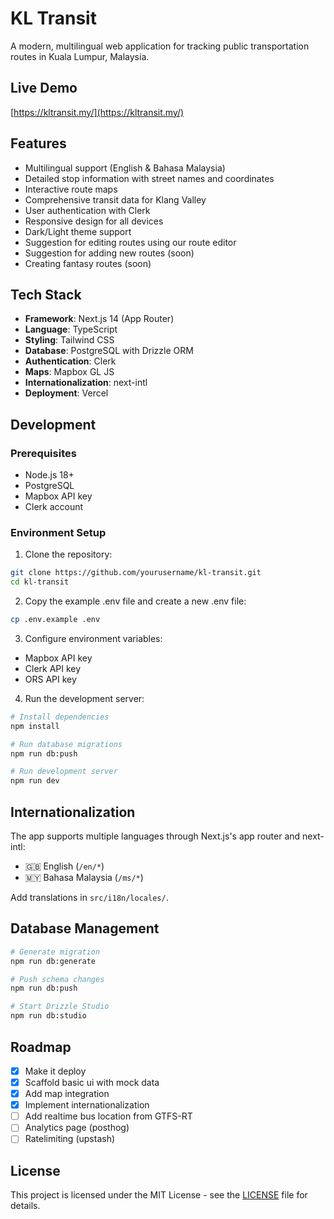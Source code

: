 # KL Transit

A modern, multilingual web application for tracking public transportation routes in Kuala Lumpur, Malaysia.

## Live Demo

[https://kltransit.my/](https://kltransit.my/)

## Features

- Multilingual support (English & Bahasa Malaysia)
- Detailed stop information with street names and coordinates
- Interactive route maps
- Comprehensive transit data for Klang Valley
- User authentication with Clerk
- Responsive design for all devices
- Dark/Light theme support
- Suggestion for editing routes using our route editor
- Suggestion for adding new routes (soon)
- Creating fantasy routes (soon)

## Tech Stack

- **Framework**: Next.js 14 (App Router)
- **Language**: TypeScript
- **Styling**: Tailwind CSS
- **Database**: PostgreSQL with Drizzle ORM
- **Authentication**: Clerk
- **Maps**: Mapbox GL JS
- **Internationalization**: next-intl
- **Deployment**: Vercel

## Development

### Prerequisites

- Node.js 18+
- PostgreSQL
- Mapbox API key
- Clerk account

### Environment Setup

1. Clone the repository:

```bash
git clone https://github.com/yourusername/kl-transit.git
cd kl-transit
```

2. Copy the example .env file and create a new .env file:

```bash
cp .env.example .env
```

3. Configure environment variables:

- Mapbox API key
- Clerk API key
- ORS API key

4. Run the development server:

```bash
# Install dependencies
npm install

# Run database migrations
npm run db:push

# Run development server
npm run dev
```

## Internationalization

The app supports multiple languages through Next.js's app router and next-intl:

- 🇬🇧 English (`/en/*`)
- 🇲🇾 Bahasa Malaysia (`/ms/*`)

Add translations in `src/i18n/locales/`.

## Database Management

```bash
# Generate migration
npm run db:generate

# Push schema changes
npm run db:push

# Start Drizzle Studio
npm run db:studio
```

## Roadmap

- [x] Make it deploy
- [x] Scaffold basic ui with mock data
- [x] Add map integration
- [x] Implement internationalization
- [ ] Add realtime bus location from GTFS-RT
- [ ] Analytics page (posthog)
- [ ] Ratelimiting (upstash)

## License

This project is licensed under the MIT License - see the [LICENSE](LICENSE) file for details.
